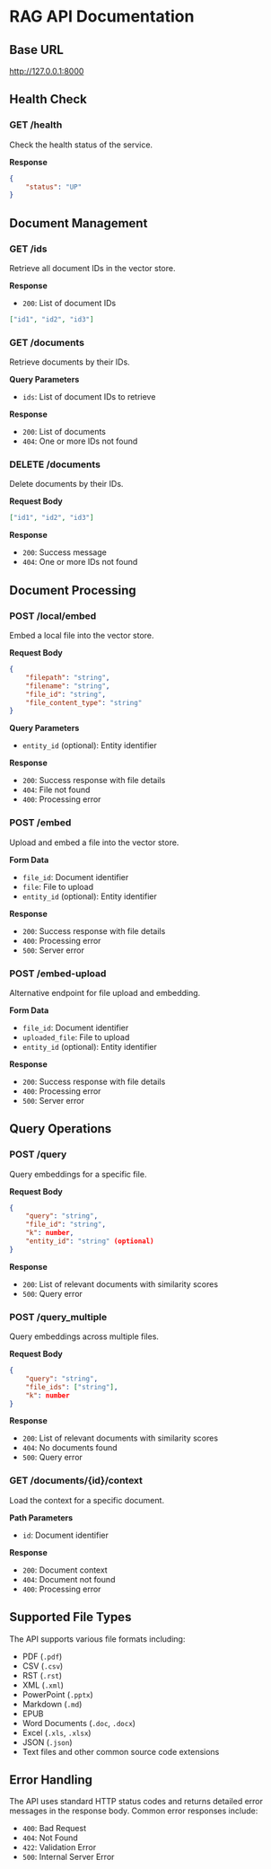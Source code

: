 # RAG API Documentation

## Base URL

<http://127.0.0.1:8000>

## Health Check

### GET /health

Check the health status of the service.

**Response**

```json
{
    "status": "UP"
}
```

## Document Management

### GET /ids

Retrieve all document IDs in the vector store.

**Response**

- `200`: List of document IDs

```json
["id1", "id2", "id3"]
```

### GET /documents

Retrieve documents by their IDs.

**Query Parameters**

- `ids`: List of document IDs to retrieve

**Response**

- `200`: List of documents
- `404`: One or more IDs not found

### DELETE /documents

Delete documents by their IDs.

**Request Body**

```json
["id1", "id2", "id3"]
```

**Response**

- `200`: Success message
- `404`: One or more IDs not found

## Document Processing

### POST /local/embed

Embed a local file into the vector store.

**Request Body**

```json
{
    "filepath": "string",
    "filename": "string",
    "file_id": "string",
    "file_content_type": "string"
}
```

**Query Parameters**

- `entity_id` (optional): Entity identifier

**Response**

- `200`: Success response with file details
- `404`: File not found
- `400`: Processing error

### POST /embed

Upload and embed a file into the vector store.

**Form Data**

- `file_id`: Document identifier
- `file`: File to upload
- `entity_id` (optional): Entity identifier

**Response**

- `200`: Success response with file details
- `400`: Processing error
- `500`: Server error

### POST /embed-upload

Alternative endpoint for file upload and embedding.

**Form Data**

- `file_id`: Document identifier
- `uploaded_file`: File to upload
- `entity_id` (optional): Entity identifier

**Response**

- `200`: Success response with file details
- `400`: Processing error
- `500`: Server error

## Query Operations

### POST /query

Query embeddings for a specific file.

**Request Body**

```json
{
    "query": "string",
    "file_id": "string",
    "k": number,
    "entity_id": "string" (optional)
}
```

**Response**

- `200`: List of relevant documents with similarity scores
- `500`: Query error

### POST /query_multiple

Query embeddings across multiple files.

**Request Body**

```json
{
    "query": "string",
    "file_ids": ["string"],
    "k": number
}
```

**Response**

- `200`: List of relevant documents with similarity scores
- `404`: No documents found
- `500`: Query error

### GET /documents/{id}/context

Load the context for a specific document.

**Path Parameters**

- `id`: Document identifier

**Response**

- `200`: Document context
- `404`: Document not found
- `400`: Processing error

## Supported File Types

The API supports various file formats including:

- PDF (`.pdf`)
- CSV (`.csv`)
- RST (`.rst`)
- XML (`.xml`)
- PowerPoint (`.pptx`)
- Markdown (`.md`)
- EPUB
- Word Documents (`.doc`, `.docx`)
- Excel (`.xls`, `.xlsx`)
- JSON (`.json`)
- Text files and other common source code extensions

## Error Handling

The API uses standard HTTP status codes and returns detailed error messages in the response body. Common error responses include:

- `400`: Bad Request
- `404`: Not Found
- `422`: Validation Error
- `500`: Internal Server Error
